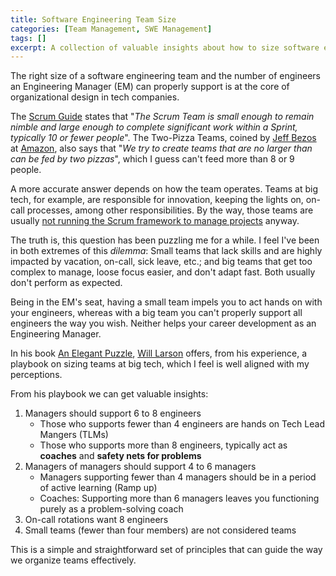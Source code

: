 ```yaml
---
title: Software Engineering Team Size
categories: [Team Management, SWE Management]
tags: []
excerpt: A collection of valuable insights about how to size software engineering teams, a core principle of organizational design in tech companies.
---
```


The right size of a software engineering team and the number of engineers an Engineering Manager (EM) can properly support is at the core of organizational design in tech companies.

The [Scrum Guide](https://scrumguides.org/scrum-guide.html#scrum-team) states that "*The Scrum Team is small enough to remain nimble and large enough to complete significant work within a Sprint, typically 10 or fewer people*". The Two-Pizza Teams, coined by [Jeff Bezos](https://en.wikipedia.org/wiki/Jeff_Bezos) at [Amazon](https://en.wikipedia.org/wiki/Amazon_(company)), also says that "*We try to create teams that are no larger than can be fed by two pizzas*", which I guess can't feed more than 8 or 9 people.

A more accurate answer depends on how the team operates. Teams at big tech, for example, are responsible for innovation, keeping the lights on, on-call processes, among other responsibilities. By the way, those teams are usually [not running the Scrum framework to manage projects](https://newsletter.pragmaticengineer.com/p/project-management-in-tech) anyway.

The truth is, this question has been puzzling me for a while. I feel I've been in both extremes of this *dilemma*: Small teams that lack skills and are highly impacted by vacation, on-call, sick leave, etc.; and big teams that get too complex to manage, loose focus easier, and don't adapt fast. Both usually don't perform as expected.

Being in the EM's seat, having a small team impels you to act hands on with your engineers, whereas with a big team you can't properly support all engineers the way you wish. Neither helps your career development as an Engineering Manager.

In his book [An Elegant Puzzle](https://www.goodreads.com/book/show/45303387-an-elegant-puzzle), [Will Larson](https://lethain.com/) offers, from his experience, a playbook on sizing teams at big tech, which I feel is well aligned with my perceptions.

From his playbook we can get valuable insights:

1. Managers should support 6 to 8 engineers
	- Those who supports fewer than 4 engineers are hands on Tech Lead Mangers (TLMs)
	- Those who supports more than 8 engineers, typically act as **coaches** and **safety nets for problems**
2. Managers of managers should support 4 to 6 managers
	- Managers supporting fewer than 4 managers should be in a period of active learning (Ramp up)
	- Coaches: Supporting more than 6 managers leaves you functioning purely as a problem-solving coach
3. On-call rotations want 8 engineers
4. Small teams (fewer than four members) are not considered teams

This is a simple and straightforward set of principles that can guide the way we organize teams effectively.